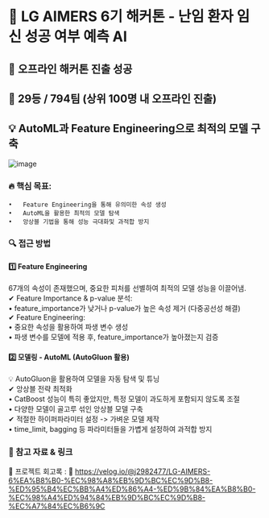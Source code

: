 # 🚀 LG AIMERS 6기 해커톤 - 난임 환자 임신 성공 여부 예측 AI
## 🎯 오프라인 해커톤 진출 성공
## 🎉 29등 / 794팀 (상위 100명 내 오프라인 진출)
## 💡 AutoML과 Feature Engineering으로 최적의 모델 구축
![image](https://github.com/user-attachments/assets/2051fc25-298a-4058-a781-8b741fb176c3)

### 🔥 핵심 목표:
	•	Feature Engineering을 통해 유의미한 속성 생성
	•	AutoML을 활용한 최적의 모델 탐색
	•	앙상블 기법을 통해 성능 극대화및 과적합 방지


### 🔍 접근 방법
#### 1️⃣ Feature Engineering
  67개의 속성이 존재했으며, 중요한 피처를 선별하여 최적의 모델 성능을 이끌어냄.  
  ✔ Feature Importance & p-value 분석:  
  	•	feature_importance가 낮거나 p-value가 높은 속성 제거 (다중공선성 해결)  
  ✔ Feature Engineering:  
  	•	중요한 속성을 활용하여 파생 변수 생성  
  	•	파생 변수를 모델에 적용 후, feature_importance가 높아졌는지 검증  
#### 2️⃣ 모델링 - AutoML (AutoGluon 활용)  
  💡 AutoGluon을 활용하여 모델을 자동 탐색 및 튜닝    
  ✔ 앙상블 전략 최적화      
  	•	CatBoost 성능이 특히 좋았지만, 특정 모델이 과도하게 포함되지 않도록 조절  
  	•	다양한 모델이 골고루 섞인 앙상블 모델 구축  
  ✔ 적절한 하이퍼파라미터 설정 -> 가벼운 모델 제작  
  	•	time_limit, bagging 등 파라미터들을 가볍게 설정하여 과적합 방지  


### 📌 참고 자료 & 링크
📂 프로젝트 회고록 : 🔗 https://velog.io/@j2982477/LG-AIMERS-6%EA%B8%B0-%EC%98%A8%EB%9D%BC%EC%9D%B8-%ED%95%B4%EC%BB%A4%ED%86%A4-%ED%9B%84%EA%B8%B0-%EC%98%A4%ED%94%84%EB%9D%BC%EC%9D%B8-%EC%A7%84%EC%B6%9C



  	
